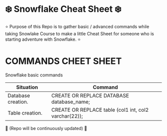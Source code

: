 # ❄️ Snowflake Cheat Sheet ❄️

⭐ Purpose of this Repo is to gather basic / advanced commands while taking Snowlake Course to make a little Cheat Sheet for someone who is starting adventure with Snowflake. ⭐  

# COMMANDS CHEET SHEET #

Snowflake basic commands

| Situation    | Command |
| -------- | ------- |
| Database creation.  | CREATE OR REPLACE DATABASE database_name;  |
| Table creation.   | CREATE OR REPLACE table (col1 int, col2 varchar(22));  |





📝 (Repo will be continuously updated) 📝
